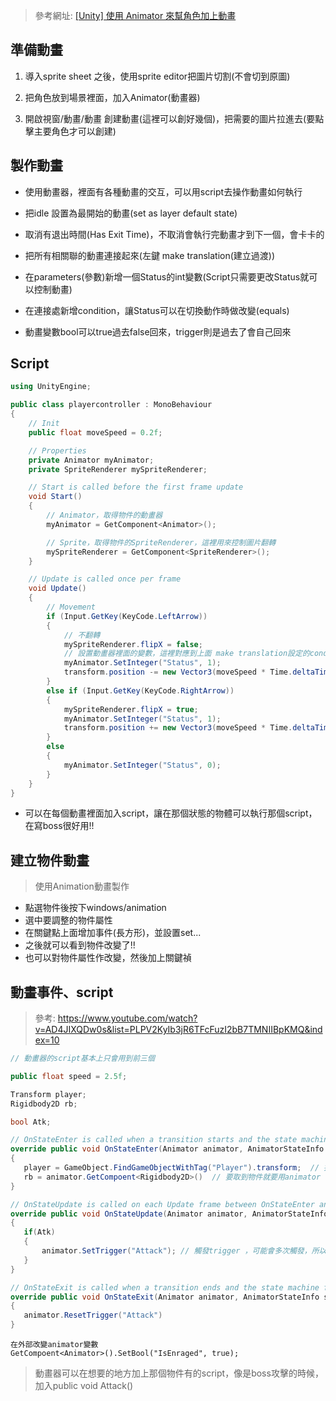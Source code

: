 > 參考網址: [[Unity] 使用 Animator 來幫角色加上動畫](https://clay-atlas.com/blog/2021/07/03/unity-cn-player-animator-animation/)



## 準備動畫

1. 導入sprite sheet 之後，使用sprite editor把圖片切割(不會切到原圖)

2. 把角色放到場景裡面，加入Animator(動畫器)
3. 開啟視窗/動畫/動畫  創建動畫(這裡可以創好幾個)，把需要的圖片拉進去(要點擊主要角色才可以創建)





## 製作動畫

* 使用動畫器，裡面有各種動畫的交互，可以用script去操作動畫如何執行
* 把idle 設置為最開始的動畫(set as layer default state)
* 取消有退出時間(Has Exit Time)，不取消會執行完動畫才到下一個，會卡卡的
* 把所有相關聯的動畫連接起來(左鍵 make translation(建立過渡))
* 在parameters(參數)新增一個Status的int變數(Script只需要更改Status就可以控制動畫)
* 在連接處新增condition，讓Status可以在切換動作時做改變(equals)





* 動畫變數bool可以true過去false回來，trigger則是過去了會自己回來



## Script

```c#
using UnityEngine;

public class playercontroller : MonoBehaviour
{
    // Init
    public float moveSpeed = 0.2f;

    // Properties
    private Animator myAnimator;
    private SpriteRenderer mySpriteRenderer;

    // Start is called before the first frame update
    void Start()
    {
        // Animator，取得物件的動畫器
        myAnimator = GetComponent<Animator>(); 

        // Sprite，取得物件的SpriteRenderer，這裡用來控制圖片翻轉
        mySpriteRenderer = GetComponent<SpriteRenderer>();
    }

    // Update is called once per frame
    void Update()
    {
        // Movement
        if (Input.GetKey(KeyCode.LeftArrow))
        {
            // 不翻轉
            mySpriteRenderer.flipX = false;
            // 設置動畫器裡面的變數，這裡對應到上面 make translation設定的condition
            myAnimator.SetInteger("Status", 1);
            transform.position -= new Vector3(moveSpeed * Time.deltaTime, 0);
        }
        else if (Input.GetKey(KeyCode.RightArrow))
        {
            mySpriteRenderer.flipX = true;
            myAnimator.SetInteger("Status", 1);
            transform.position += new Vector3(moveSpeed * Time.deltaTime, 0);
        }
        else
        {
            myAnimator.SetInteger("Status", 0);
        }
    }
}

```



* 可以在每個動畫裡面加入script，讓在那個狀態的物體可以執行那個script，在寫boss很好用!!

## 建立物件動畫

> 使用Animation動畫製作

* 點選物件後按下windows/animation
* 選中要調整的物件屬性
* 在關鍵點上面增加事件(長方形)，並設置set...
* 之後就可以看到物件改變了!!
* 也可以對物件屬性作改變，然後加上關鍵禎



## 動畫事件、script

> 參考: https://www.youtube.com/watch?v=AD4JIXQDw0s&list=PLPV2KyIb3jR6TFcFuzI2bB7TMNIIBpKMQ&index=10

```C#
// 動畫器的script基本上只會用到前三個

public float speed = 2.5f;

Transform player;
Rigidbody2D rb;

bool Atk;

// OnStateEnter is called when a transition starts and the state machine starts to evaluate this state  // 這個就像 start()
override public void OnStateEnter(Animator animator, AnimatorStateInfo stateInfo, int layerIndex)
{
   player = GameObject.FindGameObjectWithTag("Player").transform;  // 找到玩家位置
   rb = animator.GetCompoent<Rigidbody2D>()  // 要取到物件就要用animator
}

// OnStateUpdate is called on each Update frame between OnStateEnter and OnStateExit callbacks   // 這個就像 update()
override public void OnStateUpdate(Animator animator, AnimatorStateInfo stateInfo, int layerIndex)
{
   if(Atk)
   {
       animator.SetTrigger("Attack"); // 觸發trigger ，可能會多次觸發，所以要在下面函式加上一行
   }
}

// OnStateExit is called when a transition ends and the state machine finishes evaluating this state
override public void OnStateExit(Animator animator, AnimatorStateInfo stateInfo, int layerIndex)
{
   animator.ResetTrigger("Attack")
}
```



```
在外部改變animator變數
GetCompoent<Animator>().SetBool("IsEnraged", true);
```



> 動畫器可以在想要的地方加上那個物件有的script，像是boss攻擊的時候，加入public void Attack()
